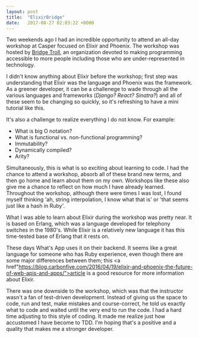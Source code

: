 ```yaml
---
layout: post
title:  "ElixirBridge"
date:   2017-08-27 02:03:22 +0000
---
```


Two weekends ago I had an incredible opportunity to attend an all-day workshop at Casper focused on Elixir and Phoenix. The workshop was hosted by <a href="https://www.bridgetroll.org/">Bridge Troll</a>, an organization devoted to making programming accessible to more people including those who are under-represented in technology. 

I didn't know anything about Elixir before the workshop; first step was understanding that Elixir was the language and Phoenix was the framework. As a greener developer, it can be a challenege to wade through all the various languages and frameworks (<i>Django? React? Sinatra?</i>) and all of these seem to be changing so quickly, so it's refreshing to have a mini tutorial like this. 

It's also a challenge to realize everything I do not know. For example:

<ul><li>What is big O notation?</li> <li>What is functional vs. non-functional programming?</li> <li>Immutability?</li> <li>Dynamically compiled?</li><li>Arity?</li></ul>

Simultaneously, this is what is so exciting about learning to code. I had the chance to attend a workshop, absorb all of these brand new terms, and then go home and learn about them on my own. Workshops like these also give me a chance to reflect on how much I have already learned. Throughout the workshop, although there were times I was lost, I found myself thinking 'ah, string interpolation, I know what that is' or 'that seems just like a hash in Ruby'. 

What I was able to learn about Elixir during the workshop was pretty near. It is based on Erlang, which was a language developed for telephony switches in the 1980's. While Elixir is a relatively new language it has this time-tested base of Erlang that it rests on.

These days What's App uses it on their backend. It seems like a great language for someone who has Ruby experience, even though there are some major differences between them; this <a href"https://blog.carbonfive.com/2016/04/19/elixir-and-phoenix-the-future-of-web-apis-and-apps/">article</a> is a good resource for more information about Elixir. 

There was one downside to the workshop, which was that the instructor wasn't a fan of test-driven development. Instead of giving us the space to code, run and test, make mistakes and course-correct, he told us exactly what to code and waited until the very end to run the code. I had a hard time adjusting to this style of coding. It made me realize just how accustomed I have become to TDD. I'm hoping that's a positive and a quality that makes me a stronger developer.
